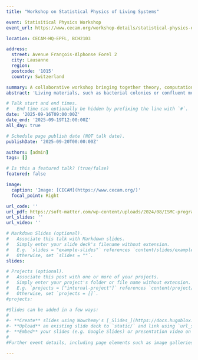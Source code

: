 ```yaml
---
title: "Workshop on Statistical Physics of Living Systems"

event: Statisitical Physics Workshop
event_url: https://www.cecam.org/workshop-details/statistical-physics-of-living-systems-1385

location: CECAM-HQ-EPFL, BCH2103

address:
  street: Avenue François-Alphonse Forel 2
  city: Lausanne
  region: 
  postcode: '1015'
  country: Switzerland

summary: A collaborative workshop bringing together theory, computation, and experiments to advance the understanding of collective behavior in living non-equilibrium systems.  
abstract: 'Living materials, such as bacterial colonies or confluent monolayers, are complex non-equilibrium systems where energy input at the single-agent level prevents thermal equilibrium and drives collective behaviors through self-propulsion and local interactions. These interactions, ranging from mechanical to biochemical, can produce non-equilibrium phase transitions that shape both structural properties, like unjamming, and dynamic ones, such as flocking or directed motion. Recent theoretical advances have revealed new paradigms of collective motion, like traveling waves from non-reciprocal interactions, while tools from disordered systems, optimal control, and statistical thermodynamics have deepened understanding of dense active matter, fluctuations, and entropy production, enabling experimental tests across diverse organisms. These developments highlight the importance of consolidating theoretical, computational, and experimental approaches, which is the goal of the upcoming workshop designed to foster collaboration, exchange ideas, and define future challenges in the study of collective behavior in soft living matter.'

# Talk start and end times.
#   End time can optionally be hidden by prefixing the line with `#`.
date: '2025-09-16T09:00:00Z'
date_end: '2025-09-19T12:00:00Z'
all_day: true

# Schedule page publish date (NOT talk date).
publishDate: '2025-09-20T00:00:00Z'

authors: [admin]
tags: []

# Is this a featured talk? (true/false)
featured: false

image:
  caption: 'Image: [CECAM](https://www.cecam.org/)'
  focal_point: Right

url_code: ''
url_pdf: https://soft-matter.com/wp-content/uploads/2024/08/ISMC-program-July-21_v4_801.pdf
url_slides: ''
url_video: ''

# Markdown Slides (optional).
#   Associate this talk with Markdown slides.
#   Simply enter your slide deck's filename without extension.
#   E.g. `slides = "example-slides"` references `content/slides/example-slides.md`.
#   Otherwise, set `slides = ""`.
slides:

# Projects (optional).
#   Associate this post with one or more of your projects.
#   Simply enter your project's folder or file name without extension.
#   E.g. `projects = ["internal-project"]` references `content/project/deep-learning/index.md`.
#   Otherwise, set `projects = []`.
#projects:

#Slides can be added in a few ways:
#
#- **Create** slides using Wowchemy's [_Slides_](https://docs.hugoblox.com/managing-content/#create-slides) feature and link using `slides` parameter in the front matter of the talk file
#- **Upload** an existing slide deck to `static/` and link using `url_slides` parameter in the front matter of the talk file
#- **Embed** your slides (e.g. Google Slides) or presentation video on this page using [shortcodes](https://docs.hugoblox.com/writing-markdown-latex/).
#
#Further event details, including page elements such as image galleries, can be added to the body of this page.

---
```

